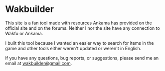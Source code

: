 # Wakbuilder

This site is a fan tool made with resources Ankama has provided on the official site and on the forums. Neither I nor the site have any connection to Wakfu or Ankama.

I built this tool because I wanted an easier way to search for items in the game and other tools either weren't updated or weren't in English.

If you have any questions, bug reports, or suggestions, please send me an email at wakbuilder@gmail.com.